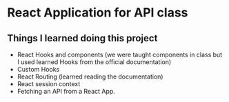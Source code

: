 # React Application for API class

## Things I learned doing this project
- React Hooks and components (we were taught components in class but I used learned Hooks from the official documentation)
- Custom Hooks
- React Routing (learned reading the documentation)
- React session context
- Fetching an API from a React App.
